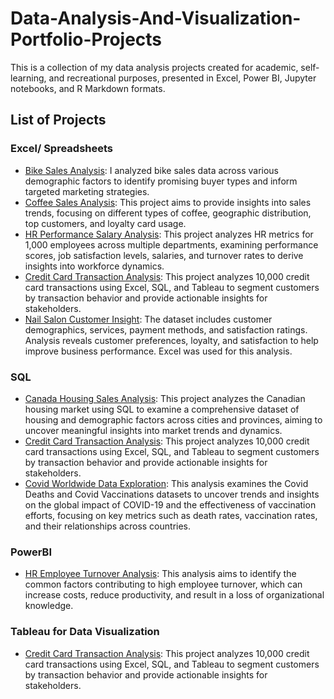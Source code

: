 # Data-Analysis-And-Visualization-Portfolio-Projects
This is a collection of my data analysis projects created for academic, self-learning, and recreational purposes, presented in Excel, Power BI, Jupyter notebooks, and R Markdown formats.
## List of Projects
### Excel/ Spreadsheets
- [Bike Sales Analysis](https://github.com/remy-nguyen-binh/Bike-Sale/edit/main/README.md): I analyzed bike sales data across various demographic factors to identify promising buyer types and inform targeted marketing strategies.
- [Coffee Sales Analysis](https://github.com/remy-nguyen-binh/Coffee-Orders-Exce): This project aims to provide insights into sales trends, focusing on different types of coffee, geographic distribution, top customers, and loyalty card usage.
- [HR Performance Salary Analysis](https://github.com/remy-nguyen-binh/HR-Performance-Salary-Analysis): This project analyzes HR metrics for 1,000 employees across multiple departments, examining performance scores, job satisfaction levels, salaries, and turnover rates to derive insights into workforce dynamics.
- [Credit Card Transaction Analysis](https://github.com/remy-nguyen-binh/Credit_card_transaction): This project analyzes 10,000 credit card transactions using Excel, SQL, and Tableau to segment customers by transaction behavior and provide actionable insights for stakeholders.
- [Nail Salon Customer Insight](https://github.com/remy-nguyen-binh/Nail-Salon-Clients-Services-Insight): The dataset includes customer demographics, services, payment methods, and satisfaction ratings. Analysis reveals customer preferences, loyalty, and satisfaction to help improve business performance. Excel was used for this analysis.

### SQL
- [Canada Housing Sales Analysis](https://github.com/remy-nguyen-binh/Canada-Housing-Sales): This project analyzes the Canadian housing market using SQL to examine a comprehensive dataset of housing and demographic factors across cities and provinces, aiming to uncover meaningful insights into market trends and dynamics.
- [Credit Card Transaction Analysis](https://github.com/remy-nguyen-binh/Credit_card_transaction): This project analyzes 10,000 credit card transactions using Excel, SQL, and Tableau to segment customers by transaction behavior and provide actionable insights for stakeholders.
- [Covid Worldwide Data Exploration](https://github.com/remy-nguyen-binh/COVID-Worldwide-Data-Analysis---SQL): This analysis examines the Covid Deaths and Covid Vaccinations datasets to uncover trends and insights on the global impact of COVID-19 and the effectiveness of vaccination efforts, focusing on key metrics such as death rates, vaccination rates, and their relationships across countries.

### PowerBI
- [HR Employee Turnover Analysis](https://github.com/remy-nguyen-binh/HR-Employee-Turnover-Analysis): This analysis aims to identify the common factors contributing to high employee turnover, which can increase costs, reduce productivity, and result in a loss of organizational knowledge.

### Tableau for Data Visualization
- [Credit Card Transaction Analysis](https://github.com/remy-nguyen-binh/Credit_card_transaction): This project analyzes 10,000 credit card transactions using Excel, SQL, and Tableau to segment customers by transaction behavior and provide actionable insights for stakeholders.
